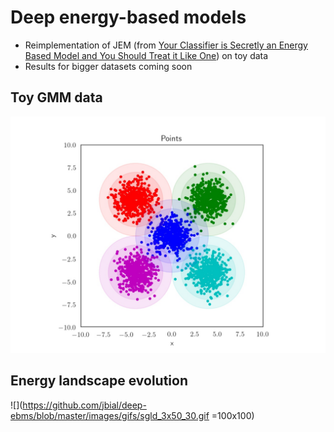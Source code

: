 # Deep energy-based models

- Reimplementation of JEM (from [Your Classifier is Secretly an Energy Based Model and You Should Treat it Like One](https://arxiv.org/abs/1912.03263)) on toy data 
- Results for bigger datasets coming soon

## Toy GMM data
![valset.jpg](https://github.com/jbial/deep-ebms/blob/master/images/data/valset.jpg)

## Energy landscape evolution
![](https://github.com/jbial/deep-ebms/blob/master/images/gifs/sgld_3x50_30.gif =100x100)
